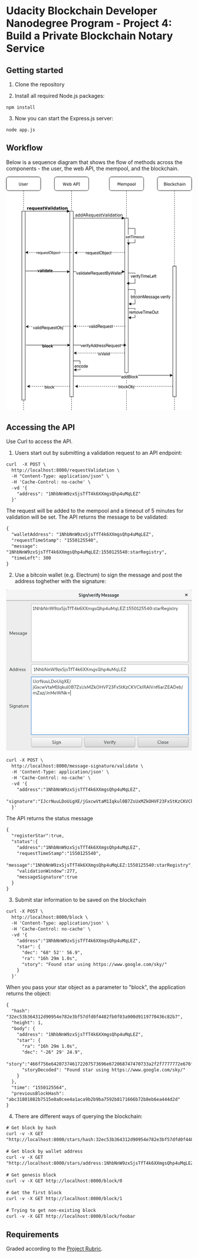# Udacity Blockchain Developer Nanodegree Program - Project 4: Build a Private Blockchain Notary Service

## Getting started

1. Clone the repository

2. Install all required Node.js packages:

```
npm install
```

3. Now you can start the Express.js server:

```
node app.js
```

## Workflow

Below is a sequence diagram that shows the flow of methods across the components - the user, the web API, the mempool, and the blockchain.

![Workflow](/workflow.png)

## Accessing the API

Use Curl to access the API.

1. Users start out by submitting a validation request to an API endpoint:

```
curl  -X POST \
  http://localhost:8000/requestValidation \
  -H "Content-Type: application/json" \
  -H 'Cache-Control: no-cache' \
  -vd '{
    "address": "1NhbNnW9zxSjsTfT4k6XXmgsQhp4uMqLEZ"
  }'
```

The request will be added to the mempool and a timeout of 5 minutes for validation will be set. The API returns the message to be validated:

```
{
  "walletAddress": "1NhbNnW9zxSjsTfT4k6XXmgsQhp4uMqLEZ",
  "requestTimeStamp": "1550125540",
  "message": "1NhbNnW9zxSjsTfT4k6XXmgsQhp4uMqLEZ:1550125540:starRegistry",
  "timeLeft": 300
}
```

2. Use a bitcoin wallet (e.g. Electrum) to sign the message and post the address toghether with the signature:

![Electrum Wallet](/wallet.png)

```
curl -X POST \
  http://localhost:8000/message-signature/validate \
  -H 'Content-Type: application/json' \
  -H 'Cache-Control: no-cache' \
  -vd '{
    "address":"1NhbNnW9zxSjsTfT4k6XXmgsQhp4uMqLEZ",
    "signature":"IJcrNuuLDoUigXE/jGxcwVtaM1Iqkul0B7ZsUxMZkOHVF23FxStKzCKVCkIRAIVnf6arZEADeb/mZaz/JnMeWNk="
  }'
```
The API returns the status message

```
{
  "registerStar":true,
  "status":{
    "address":"1NhbNnW9zxSjsTfT4k6XXmgsQhp4uMqLEZ",
    "requestTimeStamp":"1550125540",
    "message":"1NhbNnW9zxSjsTfT4k6XXmgsQhp4uMqLEZ:1550125540:starRegistry",
    "validationWindow":277,
    "messageSignature":true
  }
}
```

3. Submit star information to be saved on the blockchain

```
curl -X POST \
  http://localhost:8000/block \
  -H 'Content-Type: application/json' \
  -H 'Cache-Control: no-cache' \
  -vd '{
    "address":"1NhbNnW9zxSjsTfT4k6XXmgsQhp4uMqLEZ",
    "star": {
      "dec": "68° 52'' 56.9",
      "ra": "16h 29m 1.0s",
      "story": "Found star using https://www.google.com/sky/"
    }
  }'
```

When you pass your star object as a parameter to "block", the application returns the object:

```
{
  "hash": "32ec53b364312d90954e782e3bf57dfd0f4482fb0f03a900d9119770436c82b7",
  "height": 1,
  "body": {
    "address": "1NhbNnW9zxSjsTfT4k6XXmgsQhp4uMqLEZ",
    "star": {
      "ra": "16h 29m 1.0s",
      "dec": "-26° 29' 24.9",
      "story":"466f756e642073746172207573696e672068747470733a2f2f7777772e676f6f676c652e636f6d2f736b792f",
      "storyDecoded": "Found star using https://www.google.com/sky/"
    }
  },
  "time": "1550125564",
  "previousBlockHash": "abc31801882b7515e8a0cee4a1aca9b2b9ba7592b8171666b72b8eb6ea444d2d"
}
```

4. There are different ways of querying the blockchain:

```
# Get block by hash
curl -v -X GET "http://localhost:8000/stars/hash:32ec53b364312d90954e782e3bf57dfd0f4482fb0f03a900d9119770436c82b7"

# Get block by wallet address
curl -v -X GET "http://localhost:8000/stars/address:1NhbNnW9zxSjsTfT4k6XXmgsQhp4uMqLEZ"

# Get genesis block
curl -v -X GET http://localhost:8000/block/0

# Get the first block
curl -v -X GET http://localhost:8000/block/1

# Trying to get non-existing block
curl -v -X GET http://localhost:8000/block/foobar
```

## Requirements

Graded according to the [Project Rubric](https://review.udacity.com/#!/rubrics/2098/view).
